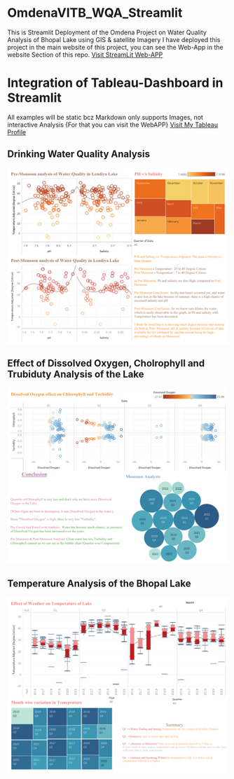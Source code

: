 # OmdenaVITB_WQA_Streamlit
This is Streamlit Deployment of the Omdena Project on Water Quality Analysis of Bhopal Lake using GIS & satellite Imagery
I have deployed this project in the main website of this project, you can see the Web-App in the website Section of this repo.
<a href="https://demon-2-angel-omdenavitb-wqa-stre-streamlit-with-tableau-dfdikt.streamlit.app/">Visit StreamLit Web-APP</a>

# Integration of Tableau-Dashboard in Streamlit
All examples will be static bcz Markdown only supports Images, not interactive Analysis
{For that you can visit the WebAPP}
<a href="https://public.tableau.com/app/profile/aniruddha.kumar">Visit My Tableau Profile</a>

## Drinking Water Quality Analysis
<img src="images/Drinking Water Quality.png">

## Effect of Dissolved Oxygen, Cholrophyll and Trubiduty Analysis of the Lake
<img src="images/DO vs C vs Turb.png">

## Temperature Analysis of the Bhopal Lake
<img src="images/Temperature-Dash.png">


